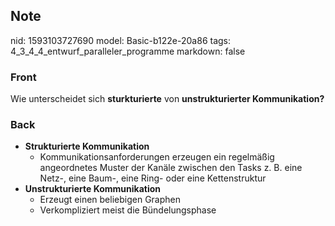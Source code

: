 ## Note
nid: 1593103727690
model: Basic-b122e-20a86
tags: 4_3_4_4_entwurf_paralleler_programme
markdown: false

### Front
Wie unterscheidet sich <b>sturkturierte</b> von <b>unstrukturierter
Kommunikation?</b>

### Back
<ul>
  <li>
    <strong>Strukturierte Kommunikation</strong>
    <ul>
      <li>Kommunikationsanforderungen erzeugen ein regelmäßig
      angeordnetes Muster der Kanäle zwischen den Tasks z. B. eine
      Netz-, eine Baum-, eine Ring- oder eine Kettenstruktur
    </ul>
  <li>
    <strong>Unstrukturierte Kommunikation</strong>
    <ul>
      <li>Erzeugt einen beliebigen Graphen
      <li>Verkompliziert meist die Bündelungsphase
    </ul>
</ul>
